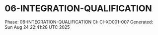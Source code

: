 # 06-INTEGRATION-QUALIFICATION
Phase: 06-INTEGRATION-QUALIFICATION
CI: CI-XO001-007
Generated: Sun Aug 24 22:41:28 UTC 2025
